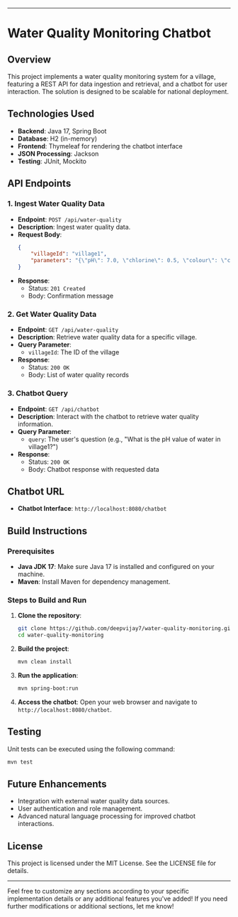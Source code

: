 
---

# Water Quality Monitoring Chatbot

## Overview

This project implements a water quality monitoring system for a village, featuring a REST API for data ingestion and retrieval, and a chatbot for user interaction. The solution is designed to be scalable for national deployment.

## Technologies Used

- **Backend**: Java 17, Spring Boot
- **Database**: H2 (in-memory)
- **Frontend**: Thymeleaf for rendering the chatbot interface
- **JSON Processing**: Jackson
- **Testing**: JUnit, Mockito

## API Endpoints

### 1. Ingest Water Quality Data

- **Endpoint**: `POST /api/water-quality`
- **Description**: Ingest water quality data.
- **Request Body**:
  ```json
  {
      "villageId": "village1",
      "parameters": "{\"pH\": 7.0, \"chlorine\": 0.5, \"colour\": \"clear\"}"
  }
  ```
- **Response**:
  - Status: `201 Created`
  - Body: Confirmation message

### 2. Get Water Quality Data

- **Endpoint**: `GET /api/water-quality`
- **Description**: Retrieve water quality data for a specific village.
- **Query Parameter**:
  - `villageId`: The ID of the village
- **Response**:
  - Status: `200 OK`
  - Body: List of water quality records

### 3. Chatbot Query

- **Endpoint**: `GET /api/chatbot`
- **Description**: Interact with the chatbot to retrieve water quality information.
- **Query Parameter**:
  - `query`: The user's question (e.g., "What is the pH value of water in village1?")
- **Response**:
  - Status: `200 OK`
  - Body: Chatbot response with requested data

## Chatbot URL

- **Chatbot Interface**: `http://localhost:8080/chatbot`

## Build Instructions

### Prerequisites

- **Java JDK 17**: Make sure Java 17 is installed and configured on your machine.
- **Maven**: Install Maven for dependency management.

### Steps to Build and Run

1. **Clone the repository**:
   ```bash
   git clone https://github.com/deepvijay7/water-quality-monitoring.git
   cd water-quality-monitoring
   ```

2. **Build the project**:
   ```bash
   mvn clean install
   ```

3. **Run the application**:
   ```bash
   mvn spring-boot:run
   ```

4. **Access the chatbot**:
   Open your web browser and navigate to `http://localhost:8080/chatbot`.

## Testing

Unit tests can be executed using the following command:

```bash
mvn test
```

## Future Enhancements

- Integration with external water quality data sources.
- User authentication and role management.
- Advanced natural language processing for improved chatbot interactions.

## License

This project is licensed under the MIT License. See the LICENSE file for details.

---

Feel free to customize any sections according to your specific implementation details or any additional features you've added! If you need further modifications or additional sections, let me know!
